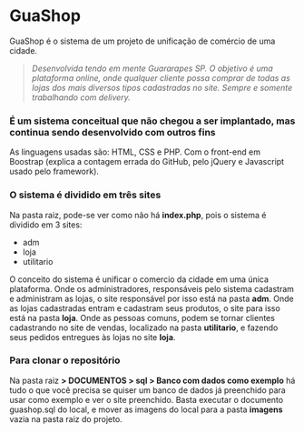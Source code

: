 # GuaShop
GuaShop é o sistema de um projeto de unificação de comércio de uma cidade.

> _Desenvolvida tendo em mente Guararapes SP.
> O objetivo é uma plataforma online, onde qualquer cliente possa comprar de todas as lojas dos mais diversos tipos cadastradas no site.
> Sempre e somente trabalhando com delivery._

### É um sistema conceitual que não chegou a ser implantado, mas continua sendo desenvolvido com outros fins
    
As linguagens usadas são: HTML, CSS e PHP.
Com o front-end em Boostrap (explica a contagem errada do GitHub, pelo jQuery e Javascript usado pelo framework).

### O sistema é dividido em três sites

Na pasta raiz, pode-se ver como não há __index.php__, pois o sistema é dividido em 3 sites:

* adm
* loja
* utilitario

O conceito do sistema é unificar o comercio da cidade em uma única plataforma.
Onde os administradores, responsáveis pelo sistema cadastram e administram as lojas, o site responsável por isso está na pasta __adm__.
Onde as lojas cadastradas entram e cadastram seus produtos, o site para isso está na pasta __loja__.
Onde as pessoas comuns, podem se tornar clientes cadastrando no site de vendas, localizado na pasta __utilitario__, e fazendo seus pedidos entregues às lojas no site __loja__.

### Para clonar o repositório

Na pasta raiz __> DOCUMENTOS > sql > Banco com dados como exemplo__ há tudo o que você precisa se quiser um banco de dados já preenchido para usar como exemplo e ver o site preenchido.
Basta executar o documento guashop.sql do local, e mover as imagens do local para a pasta __imagens__ vazia na pasta raiz do projeto.
